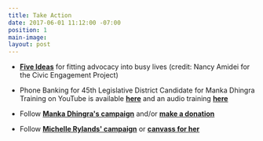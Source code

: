 ```yaml
---
title: Take Action
date: 2017-06-01 11:12:00 -07:00
position: 1
main-image: 
layout: post
---
```


* **[Five Ideas](/uploads/BiteSizedPolicyAdvocacy.pdf)** for fitting advocacy into busy lives (credit: Nancy Amidei for the Civic Engagement Project)

* Phone Banking for 45th Legislative District Candidate for Manka Dhingra
Training on YouTube is available **[here](https://www.youtube.com/watchv=kJPG_A7t5Nc&feature=youtu.be)** and an audio training **[here](https://drive.google.com/file/d/0B5LVi2w9aKpISl9oQldvUDF1ZmM/view?usp=sharing)**  

* Follow **[Manka Dhingra's campaign](http://www.electmanka.com/)** and/or **[make a donation](https://secure.actblue.com/contribute/page/sd_wa45?refcode=wa09)**

* Follow **[Michelle Rylands' campaign](https://michellerylands.nationbuilder.com/)**  or **[canvass for her](http://www.wa-democrats.org/summer-of-canvass)**
